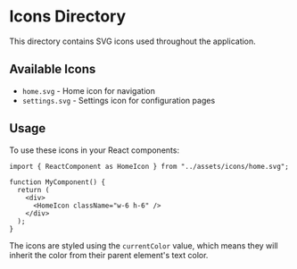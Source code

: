 # Icons Directory

This directory contains SVG icons used throughout the application.

## Available Icons

- `home.svg` - Home icon for navigation
- `settings.svg` - Settings icon for configuration pages

## Usage

To use these icons in your React components:

```tsx
import { ReactComponent as HomeIcon } from "../assets/icons/home.svg";

function MyComponent() {
  return (
    <div>
      <HomeIcon className="w-6 h-6" />
    </div>
  );
}
```

The icons are styled using the `currentColor` value, which means they will inherit the color from their parent element's text color.

